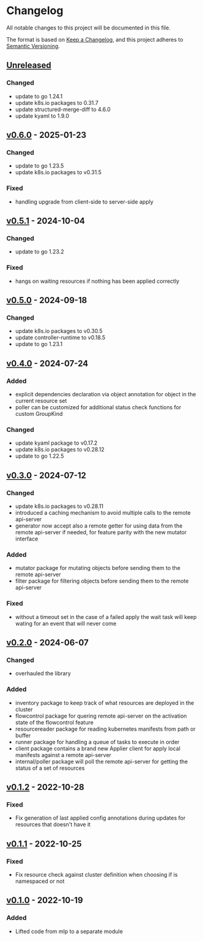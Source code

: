 # Changelog

All notable changes to this project will be documented in this file.

The format is based on [Keep a Changelog](https://keepachangelog.com/en/1.1.0/),
and this project adheres to [Semantic Versioning](https://semver.org/spec/v2.0.0.html).

## [Unreleased]

### Changed

- update to go 1.24.1
- update k8s.io packages to 0.31.7
- update structured-merge-diff to 4.6.0
- update kyaml to 1.9.0

## [v0.6.0] - 2025-01-23

### Changed

- update to go 1.23.5
- update k8s.io packages to v0.31.5

### Fixed

- handling upgrade from client-side to server-side apply

## [v0.5.1] - 2024-10-04

### Changed

- update to go 1.23.2

### Fixed

- hangs on waiting resources if nothing has been applied correctly

## [v0.5.0] - 2024-09-18

### Changed

- update k8s.io packages to v0.30.5
- update controller-runtime to v0.18.5
- update to go 1.23.1

## [v0.4.0] - 2024-07-24

### Added

- explicit dependencies declaration via object annotation for object in the current resource set
- poller can be customized for additional status check functions for custom GroupKind

### Changed

- update kyaml package to v0.17.2
- update k8s.io packages to v0.28.12
- update to go 1.22.5

## [v0.3.0] - 2024-07-12

### Changed

- update k8s.io packages to v0.28.11
- introduced a caching mechanism to avoid multiple calls to the remote api-server
- generator now accept also a remote getter for using data from the remote api-server if needed, for feature
	parity with the new mutator interface

### Added

- mutator package for mutating objects before sending them to the remote api-server
- filter package for filtering objects before sending them to the remote api-server

### Fixed

- without a timeout set in the case of a failed apply the wait task will keep wating for an event that will never come

## [v0.2.0] - 2024-06-07

### Changed

- overhauled the library

### Added

- inventory package to keep track of what resources are deployed in the cluster
- flowcontrol package for quering remote api-server on the activation state of the flowcontrol feature
- resourcereader package for reading kubernetes manifests from path or buffer
- runner package for handling a queue of tasks to execute in order
- client package contains a brand new Applier client for apply local manifests against a remote api-server
- internal/poller package will poll the remote api-server for getting the status of a set of resources

## [v0.1.2] - 2022-10-28

### Fixed

- Fix generation of last applied config annotations during updates for resources that doesn't have it

## [v0.1.1] - 2022-10-25

### Fixed

- Fix resource check against cluster definition when choosing if is namespaced or not

## [v0.1.0] - 2022-10-19

### Added

- Lifted code from mlp to a separate module

[Unreleased]: https://github.com/mia-platform/jpl/compare/v0.6.0...HEAD
[v0.6.0]: https://github.com/mia-platform/jpl/compare/v0.5.1...v0.6.0
[v0.5.1]: https://github.com/mia-platform/jpl/compare/v0.5.0...v0.5.1
[v0.5.0]: https://github.com/mia-platform/jpl/compare/v0.4.0...v0.5.0
[v0.4.0]: https://github.com/mia-platform/jpl/compare/v0.3.0...v0.4.0
[v0.3.0]: https://github.com/mia-platform/jpl/compare/v0.2.0...v0.3.0
[v0.2.0]: https://github.com/mia-platform/jpl/compare/v0.1.2...v0.2.0
[v0.1.2]: https://github.com/mia-platform/jpl/compare/v0.1.1...v0.1.2
[v0.1.1]: https://github.com/mia-platform/jpl/compare/v0.1.0...v0.1.1
[v0.1.0]: https://github.com/mia-platform/jpl/releases/tag/v0.1.0
